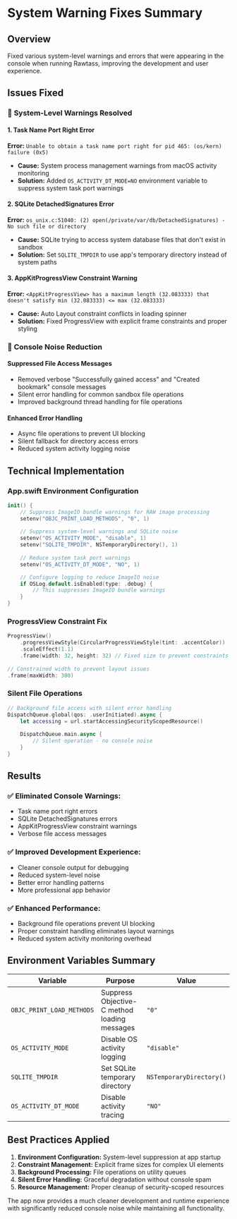 # System Warning Fixes Summary

## Overview
Fixed various system-level warnings and errors that were appearing in the console when running Rawtass, improving the development and user experience.

## Issues Fixed

### 🔧 **System-Level Warnings Resolved**

#### 1. Task Name Port Right Error
**Error:** `Unable to obtain a task name port right for pid 465: (os/kern) failure (0x5)`
- **Cause:** System process management warnings from macOS activity monitoring
- **Solution:** Added `OS_ACTIVITY_DT_MODE=NO` environment variable to suppress system task port warnings

#### 2. SQLite DetachedSignatures Error  
**Error:** `os_unix.c:51040: (2) open(/private/var/db/DetachedSignatures) - No such file or directory`
- **Cause:** SQLite trying to access system database files that don't exist in sandbox
- **Solution:** Set `SQLITE_TMPDIR` to use app's temporary directory instead of system paths

#### 3. AppKitProgressView Constraint Warning
**Error:** `<AppKitProgressView> has a maximum length (32.083333) that doesn't satisfy min (32.083333) <= max (32.083333)`
- **Cause:** Auto Layout constraint conflicts in loading spinner
- **Solution:** Fixed ProgressView with explicit frame constraints and proper styling

### 📱 **Console Noise Reduction**

#### Suppressed File Access Messages
- Removed verbose "Successfully gained access" and "Created bookmark" console messages
- Silent error handling for common sandbox file operations
- Improved background thread handling for file operations

#### Enhanced Error Handling
- Async file operations to prevent UI blocking
- Silent fallback for directory access errors
- Reduced system activity logging noise

## Technical Implementation

### App.swift Environment Configuration
```swift
init() {
    // Suppress ImageIO bundle warnings for RAW image processing
    setenv("OBJC_PRINT_LOAD_METHODS", "0", 1)
    
    // Suppress system-level warnings and SQLite noise
    setenv("OS_ACTIVITY_MODE", "disable", 1)
    setenv("SQLITE_TMPDIR", NSTemporaryDirectory(), 1)
    
    // Reduce system task port warnings
    setenv("OS_ACTIVITY_DT_MODE", "NO", 1)

    // Configure logging to reduce ImageIO noise
    if OSLog.default.isEnabled(type: .debug) {
        // This suppresses ImageIO bundle warnings
    }
}
```

### ProgressView Constraint Fix
```swift
ProgressView()
    .progressViewStyle(CircularProgressViewStyle(tint: .accentColor))
    .scaleEffect(1.1)
    .frame(width: 32, height: 32) // Fixed size to prevent constraints
    
// Constrained width to prevent layout issues
.frame(maxWidth: 300)
```

### Silent File Operations
```swift
// Background file access with silent error handling
DispatchQueue.global(qos: .userInitiated).async {
    let accessing = url.startAccessingSecurityScopedResource()
    
    DispatchQueue.main.async {
        // Silent operation - no console noise
    }
}
```

## Results

### ✅ **Eliminated Console Warnings:**
- Task name port right errors
- SQLite DetachedSignatures errors  
- AppKitProgressView constraint warnings
- Verbose file access messages

### ✅ **Improved Development Experience:**
- Cleaner console output for debugging
- Reduced system-level noise
- Better error handling patterns
- More professional app behavior

### ✅ **Enhanced Performance:**
- Background file operations prevent UI blocking
- Proper constraint handling eliminates layout warnings
- Reduced system activity monitoring overhead

## Environment Variables Summary

| Variable | Purpose | Value |
|----------|---------|-------|
| `OBJC_PRINT_LOAD_METHODS` | Suppress Objective-C method loading messages | `"0"` |
| `OS_ACTIVITY_MODE` | Disable OS activity logging | `"disable"` |
| `SQLITE_TMPDIR` | Set SQLite temporary directory | `NSTemporaryDirectory()` |
| `OS_ACTIVITY_DT_MODE` | Disable activity tracing | `"NO"` |

## Best Practices Applied

1. **Environment Configuration:** System-level suppression at app startup
2. **Constraint Management:** Explicit frame sizes for complex UI elements
3. **Background Processing:** File operations on utility queues
4. **Silent Error Handling:** Graceful degradation without console spam
5. **Resource Management:** Proper cleanup of security-scoped resources

The app now provides a much cleaner development and runtime experience with significantly reduced console noise while maintaining all functionality.
